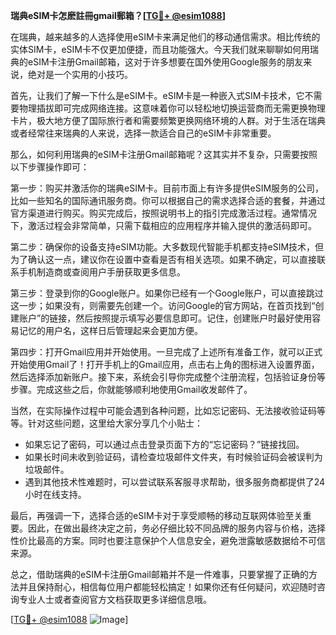 **瑞典eSIM卡怎麽註冊gmail郵箱？[[TG💪+ @esim1088](https://t.me/s/esim1088)]**

在瑞典，越来越多的人选择使用eSIM卡来满足他们的移动通信需求。相比传统的实体SIM卡，eSIM卡不仅更加便捷，而且功能强大。今天我们就来聊聊如何用瑞典的eSIM卡注册Gmail邮箱，这对于许多想要在国外使用Google服务的朋友来说，绝对是一个实用的小技巧。

首先，让我们了解一下什么是eSIM卡。eSIM卡是一种嵌入式SIM卡技术，它不需要物理插拔即可完成网络连接。这意味着你可以轻松地切换运营商而无需更换物理卡片，极大地方便了国际旅行者和需要频繁更换网络环境的人群。对于生活在瑞典或者经常往来瑞典的人来说，选择一款适合自己的eSIM卡非常重要。

那么，如何利用瑞典的eSIM卡注册Gmail邮箱呢？这其实并不复杂，只需要按照以下步骤操作即可：

第一步：购买并激活你的瑞典eSIM卡。目前市面上有许多提供eSIM服务的公司，比如一些知名的国际通讯服务商。你可以根据自己的需求选择合适的套餐，并通过官方渠道进行购买。购买完成后，按照说明书上的指引完成激活过程。通常情况下，激活过程会非常简单，只需下载相应的应用程序并输入提供的激活码即可。

第二步：确保你的设备支持eSIM功能。大多数现代智能手机都支持eSIM技术，但为了确认这一点，建议你在设置中查看是否有相关选项。如果不确定，可以直接联系手机制造商或查阅用户手册获取更多信息。

第三步：登录到你的Google账户。如果你已经有一个Google账户，可以直接跳过这一步；如果没有，则需要先创建一个。访问Google的官方网站，在首页找到“创建账户”的链接，然后按照提示填写必要信息即可。记住，创建账户时最好使用容易记忆的用户名，这样日后管理起来会更加方便。

第四步：打开Gmail应用并开始使用。一旦完成了上述所有准备工作，就可以正式开始使用Gmail了！打开手机上的Gmail应用，点击右上角的图标进入设置界面，然后选择添加新账户。接下来，系统会引导你完成整个注册流程，包括验证身份等步骤。完成这些之后，你就能够顺利地使用Gmail收发邮件了。

当然，在实际操作过程中可能会遇到各种问题，比如忘记密码、无法接收验证码等等。针对这些问题，这里给大家分享几个小贴士：

- 如果忘记了密码，可以通过点击登录页面下方的“忘记密码？”链接找回。
- 如果长时间未收到验证码，请检查垃圾邮件文件夹，有时候验证码会被误判为垃圾邮件。
- 遇到其他技术性难题时，可以尝试联系客服寻求帮助，很多服务商都提供了24小时在线支持。

最后，再强调一下，选择合适的eSIM卡对于享受顺畅的移动互联网体验至关重要。因此，在做出最终决定之前，务必仔细比较不同品牌的服务内容与价格，选择性价比最高的方案。同时也要注意保护个人信息安全，避免泄露敏感数据给不可信来源。

总之，借助瑞典的eSIM卡注册Gmail邮箱并不是一件难事，只要掌握了正确的方法并且保持耐心，相信每位用户都能轻松搞定！如果你还有任何疑问，欢迎随时咨询专业人士或者查阅官方文档获取更多详细信息哦。

[[TG💪+ @esim1088](https://t.me/s/esim1088) ![Image](https://i.postimg.cc/4NQfJmqS/Snipaste-2025-05-13-00-14-12.png)]